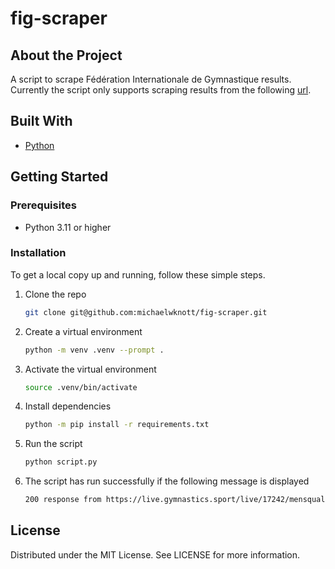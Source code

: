 # fig-scraper

## About the Project

A script to scrape Fédération Internationale de Gymnastique results. Currently the script only supports scraping results from the following [url](https://live.gymnastics.sport/live/17242/mensqual.php?app=fx).

## Built With

+ [Python](https://www.python.org/)

## Getting Started

### Prerequisites

+ Python 3.11 or higher

### Installation

To get a local copy up and running, follow these simple steps.

1. Clone the repo
    ```bash
    git clone git@github.com:michaelwknott/fig-scraper.git
    ```
2. Create a virtual environment
    ```bash
    python -m venv .venv --prompt .
    ```
3. Activate the virtual environment
    ```bash
    source .venv/bin/activate
    ```
4. Install dependencies
    ```bash
    python -m pip install -r requirements.txt
    ```
5. Run the script
    ```bash
    python script.py
    ```
6. The script has run successfully if the following message is displayed
    ```bash
    200 response from https://live.gymnastics.sport/live/17242/mensqual.php?app=fx
    ```

## License

Distributed under the MIT License. See LICENSE for more information.